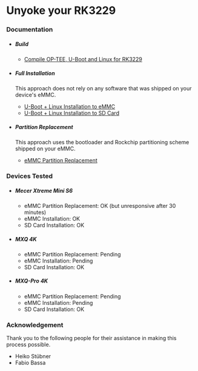 # Unyoke your RK3229


### Documentation

- ##### Build

     - [Compile OP-TEE, U-Boot and Linux for RK3229](COMPILE.md)

- ##### Full Installation

     This approach does not rely on any software that was shipped on your device's eMMC.
     - [U-Boot + Linux Installation to eMMC](EMMC-INSTALL.md)
     - [U-Boot + Linux Installation to SD Card](SD-INSTALL.md)

- ##### Partition Replacement

     This approach uses the bootloader and Rockchip partitioning scheme shipped on your eMMC.
     - [eMMC Partition Replacement](EMMC-REPLACEMENT.md)


### Devices Tested

- ##### Mecer Xtreme Mini S6
    - eMMC Partition Replacement: OK (but unresponsive after 30 minutes)
    - eMMC Installation: OK
    - SD Card Installation: OK

- ##### MXQ 4K
    - eMMC Partition Replacement: Pending
    - eMMC Installation: Pending
    - SD Card Installation: OK

- ##### MXQ-Pro 4K
    - eMMC Partition Replacement: Pending
    - eMMC Installation: Pending
    - SD Card Installation: OK


### Acknowledgement

Thank you to the following people for their assistance in making this process possible.

- Heiko Stübner
- Fabio Bassa
